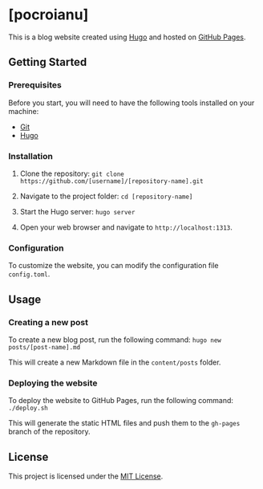 # [pocroianu]

This is a blog website created using [Hugo](https://gohugo.io/) and hosted on [GitHub Pages](https://pages.github.com/). 

## Getting Started

### Prerequisites

Before you start, you will need to have the following tools installed on your machine:

- [Git](https://git-scm.com/)
- [Hugo](https://gohugo.io/getting-started/installing/)

### Installation

1. Clone the repository:
`git clone https://github.com/[username]/[repository-name].git`

2. Navigate to the project folder:
`cd [repository-name]`

3. Start the Hugo server:
`hugo server`

4. Open your web browser and navigate to `http://localhost:1313`.

### Configuration

To customize the website, you can modify the configuration file `config.toml`.

## Usage

### Creating a new post

To create a new blog post, run the following command:
`hugo new posts/[post-name].md`

This will create a new Markdown file in the `content/posts` folder.

### Deploying the website

To deploy the website to GitHub Pages, run the following command:
`./deploy.sh`

This will generate the static HTML files and push them to the `gh-pages` branch of the repository.

## License

This project is licensed under the [MIT License](LICENSE).
